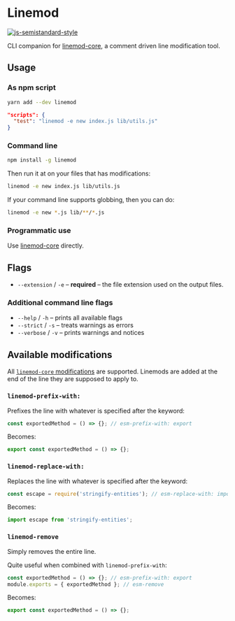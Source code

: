 # Linemod

[![js-semistandard-style](https://img.shields.io/badge/code%20style-semistandard-brightgreen.svg)](https://github.com/voxpelli/eslint-config)

CLI companion for [linemod-core](https://github.com/voxpelli/linemod-core/), a comment driven line modification tool.

## Usage

### As npm script

```bash
yarn add --dev linemod
```

```json
"scripts": {
  "test": "linemod -e new index.js lib/utils.js"
}
```

### Command line

```bash
npm install -g linemod
```

Then run it at on your files that has modifications:

```bash
linemod -e new index.js lib/utils.js
```

If your command line supports globbing, then you can do:

```bash
linemod -e new *.js lib/**/*.js
```

### Programmatic use

Use [linemod-core](https://github.com/voxpelli/linemod-core) directly.

## Flags

* `--extension` / `-e` – **required** – the file extension used on the output files.

### Additional command line flags

* `--help` / `-h` – prints all available flags
* `--strict` / `-s` – treats warnings as errors
* `--verbose` / `-v` – prints warnings and notices

## Available modifications

All [`linemod-core` modifications](https://github.com/voxpelli/linemod-core/#available-modifications) are supported. Linemods are added at the end of the line they are supposed to apply to.

### `linemod-prefix-with:`

Prefixes the line with whatever is specified after the keyword:

```javascript
const exportedMethod = () => {}; // esm-prefix-with: export
```

Becomes:

```javascript
export const exportedMethod = () => {};
```

### `linemod-replace-with:`

Replaces the line with whatever is specified after the keyword:

```javascript
const escape = require('stringify-entities'); // esm-replace-with: import escape from 'stringify-entities';
```

Becomes:

```javascript
import escape from 'stringify-entities';
```

### `linemod-remove`

Simply removes the entire line.

Quite useful when combined with `linemod-prefix-with`:

```javascript
const exportedMethod = () => {}; // esm-prefix-with: export
module.exports = { exportedMethod }; // esm-remove
```

Becomes:

```javascript
export const exportedMethod = () => {};
```
